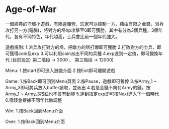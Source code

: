 # Age-of-War
一個經典的守城小遊戲，有兩邊陣營，玩家可以控制一方，藉由有限之金錢，派兵攻打另一方(電腦)，將對方的塔hp攻擊至0即可獲勝，其中有分為3個兵種，3個年代，各有不同特色，年代越高，士兵會比前一個年代強大。

遊戲規則:
1.派兵攻打對方的塔，把敵方的塔打爆即可獲勝
2.打敗對方的士兵，即可獲得coin及exp
3.可以利用coin派出不同的兵種
4.exp達到一定值，即可變換年代
  (目前設定: 第二階段 -> 3000 、 第三階段 -> 12000)

Menu:
1.按start即可進入遊戲介面
2.按Exit即可離開遊戲

Game:
1.按Back即可回到Menu頁面
2.按Pause，遊戲即可暫停
3.按Army_1 ~ Army_3即可將兵放入buffer讀取，並派出
4.若是金錢不夠付Army的錢，按Army_1 ~ Army_3按鈕也不會有動靜
5.達到指定exp即可按Next進入下一個時代
6.價錢會根據不同年代做調整

Win:
1.按Back回到Menu介面

Over:
1.按Back回到Menu介面

